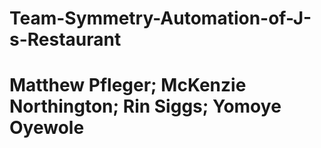 # Team-Symmetry-Automation-of-J-s-Restaurant
# Matthew Pfleger; McKenzie Northington; Rin Siggs; Yomoye Oyewole
